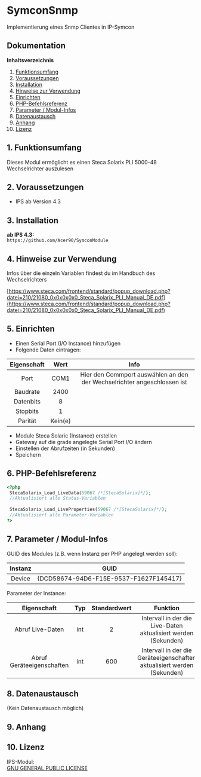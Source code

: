 # SymconSnmp

Implementierung eines Snmp Clientes in IP-Symcon

## Dokumentation

**Inhaltsverzeichnis**

1. [Funktionsumfang](#1-funktionsumfang)
2. [Voraussetzungen](#2-voraussetzungen)
3. [Installation](#3-installation)
4. [Hinweise zur Verwendung](#4-hinweise-zur-verwendung)
5. [Einrichten](#5-einrichten)
6. [PHP-Befehlsreferenz](#6-php-befehlsreferenz)
7. [Parameter / Modul-Infos](#7-parameter--modul-infos)
8. [Datenaustausch](#8-datenaustausch)
9. [Anhang](#9-anhang)
10. [Lizenz](#10-lizenz)

## 1. Funktionsumfang

  Dieses Modul ermöglicht es einen Steca Solarix PLI 5000-48 Wechselrichter auszulesen

## 2. Voraussetzungen

  - IPS ab Version 4.3  
 
## 3. Installation

   **ab IPS 4.3:**  
       `https://github.com/Acer90/SymconModule` 
       
## 4. Hinweise zur Verwendung
Infos über die einzeln Variablen findest du im Handbuch des Wechselrichters

[https://www.steca.com/frontend/standard/popup_download.php?datei=210/21080_0x0x0x0x0_Steca_Solarix_PLI_Manual_DE.pdf](https://www.steca.com/frontend/standard/popup_download.php?datei=210/21080_0x0x0x0x0_Steca_Solarix_PLI_Manual_DE.pdf)  

## 5. Einrichten 

- Einen Serial Port (I/O Instance) hinzufügen
- Folgende Daten eintragen:
    
| Eigenschaft      | Wert    | Info                                                                    |
| :--------------: | :-----: |:-----------------------------------------------------------------------:|
| Port             | COM1    | Hier den Commport auswählen an den der Wechselrichter angeschlossen ist |
| Baudrate         | 2400    |                                                                         |
| Datenbits        | 8       |                                                                         |
| Stopbits         | 1       |                                                                         |
| Parität          | Kein(e) |                                                                         |
    
- Module Steca Solaric (Instance) erstellen
- Gateway auf die grade angelegte Serial Port I/O ändern
- Einstellen der Abrufzeiten (in Sekunden)
- Speichern
      
## 6. PHP-Befehlsreferenz

<!-- language: php -->
 ```php
 <?php
  StecaSolarix_Load_LiveData(59067 /*[StecaSolarix]*/);
  //Aktualisiert alle Status-Variablen
  
  StecaSolarix_Load_LiveProperties(59067 /*[StecaSolarix]*/);
  //Aktualisiert alle Parameter-Variablen
?>
```

## 7. Parameter / Modul-Infos

GUID des Modules (z.B. wenn Instanz per PHP angelegt werden soll):  

| Instanz          | GUID                                   |
| :--------------: | :------------------------------------: |
| Device  | {DCD58674-94D6-F15E-9537-F1627F145417} |

Parameter der Instance:

| Eigenschaft                | Typ     | Standardwert | Funktion                                                               |
| :------------------------: | :-----: | :----------: | :--------------------------------------------------------------------: |
| Abruf Live-Daten           | int     | 2            | Intervall in der die Live-Daten aktualisiert werden (Sekunden)         |
| Abruf Geräteeigenschaften  | int     | 600          | Intervall in der die Geräteeigenschaften aktualisiert werden (Sekunden)|

## 8. Datenaustausch

 (Kein Datenaustausch möglich)

## 9. Anhang

## 10. Lizenz

  IPS-Modul:  
  [GNU GENERAL PUBLIC LICENSE](http://www.gnu.org/licenses/)  
